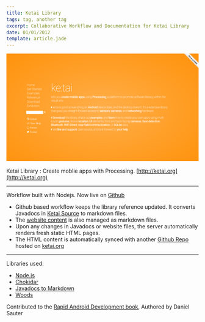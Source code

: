 ```yaml
---
title: Ketai Library
tags: tag, another tag
excerpt: Collaborative Workflow and Documentation for Ketai Library
date: 01/01/2012
template: article.jade
---
```

![thumb1](main.png)

Ketai Library : Create moblie apps with Processing.
[http://ketai.org](http://ketai.org)

* * *

Workflow built with Nodejs. Now live on [Github](https://github.com/ketai/ketai.org)

- Github based workflow keeps the library reference updated. It converts Javadocs in [Ketai Source](https://github.com/ketai/ketai) to markdown files.
- The [website content](https://github.com/ketai/ketai.org) is also managed as markdown files.
- Upon any changes in Javadocs or website files, the server automatically renders fresh static HTML pages.
- The HTML content is automatically synced with another [Github Repo](https://github.com/ketai/ketai.github.io) hosted on [ketai.org](http://ketai.org)

* * *

Libraries used:
- [Node.js](https://nodejs.org/en/)
- [Chokidar](https://github.com/paulmillr/chokidar)
- [Javadocs to Markdown](https://github.com/delight-im/Javadoc-to-Markdown)
- [Woods](https://github.com/studiomoniker/woods)

Contributed to the [Rapid Android Development book](https://pragprog.com/book/dsproc/rapid-android-development), Authored by Daniel Sauter
